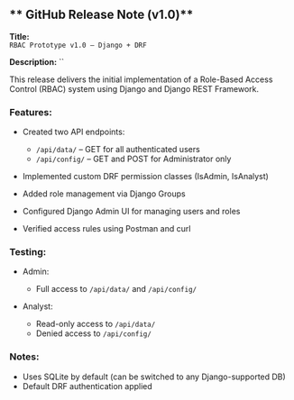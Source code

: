 

## ** GitHub Release Note (v1.0)**

**Title:**  
`RBAC Prototype v1.0 – Django + DRF`

**Description:**
``

This release delivers the initial implementation of a Role-Based Access Control (RBAC) system using Django and Django REST Framework.

### Features:

* Created two API endpoints:

  * `/api/data/` – GET for all authenticated users
  * `/api/config/` – GET and POST for Administrator only
* Implemented custom DRF permission classes (IsAdmin, IsAnalyst)
* Added role management via Django Groups
* Configured Django Admin UI for managing users and roles
* Verified access rules using Postman and curl

### Testing:

* Admin:

  * Full access to `/api/data/` and `/api/config/`
* Analyst:

  * Read-only access to `/api/data/`
  * Denied access to `/api/config/`

### Notes:

* Uses SQLite by default (can be switched to any Django-supported DB)
* Default DRF authentication applied

```
